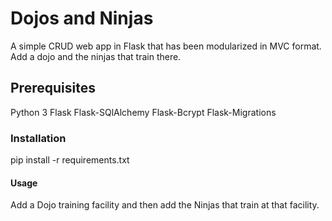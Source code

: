# Dojos and Ninjas  
A simple CRUD web app in Flask that has been modularized in MVC format. Add a dojo and the ninjas that train there.

## Prerequisites
Python 3
Flask
Flask-SQlAlchemy
Flask-Bcrypt
Flask-Migrations

### Installation
pip install -r requirements.txt

#### Usage
Add a Dojo training facility and then add the Ninjas that train at that facility.